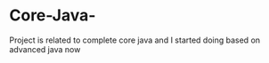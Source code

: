 # Core-Java-
Project is related to complete core java and I started doing based on advanced java now
